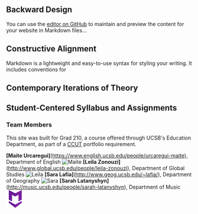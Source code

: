## Backward Design

You can use the [editor on GitHub](https://github.com/saralafia/teaching-theory/edit/master/README.md) to maintain and preview the content for your website in Markdown files...

## Constructive Alignment

Markdown is a lightweight and easy-to-use syntax for styling your writing. It includes conventions for

## Contemporary Iterations of Theory

## Student-Centered Syllabus and Assignments

### Team Members

This site was built for Grad 210, a course offered through UCSB's Education Department, as part of a [CCUT](http://www.graddiv.ucsb.edu/academic/interdisciplinary-emphases-certificate-programs/ccut) portfolio requirement.

**[Maite Urcaregui]**(https://www.english.ucsb.edu/people/urcaregui-maite), Department of English
![Maite](https://www.english.ucsb.edu/sites/default/files/styles/personnel_image/public/directory_images/12063756_10153594878928080_6726119652699529804_n_2.jpg?itok=UKtSX4e4 "Maite")
**[Leila Zonouzi]**(http://www.global.ucsb.edu/people/leila-zonouzi), Department of Global Studies
![Leila](http://www.global.ucsb.edu/sites/secure.lsit.ucsb.edu.gisp.d7-2/files/styles/people_node/public/people/photo/Zonouzi%2C%20Leila_PhD_2016.jpg?itok=4T3yLzdM "Leila")
**[Sara Lafia]**(http://www.geog.ucsb.edu/~lafia/), Department of Geography
![Sara](http://www.geog.ucsb.edu/~lafia/Lafia.jpg "Sara")
**[Sarah Latanyshyn]**(http://music.ucsb.edu/people/sarah-latanyshyn), Department of Music
![alt text](https://github.com/adam-p/markdown-here/raw/master/src/common/images/icon48.png "Logo Title Text 1")
